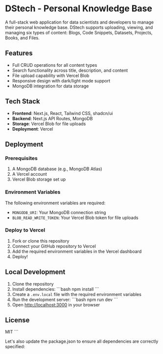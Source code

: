 # DStech - Personal Knowledge Base

A full-stack web application for data scientists and developers to manage their personal knowledge base. DStech supports uploading, viewing, and managing six types of content: Blogs, Code Snippets, Datasets, Projects, Books, and Files.

## Features

- Full CRUD operations for all content types
- Search functionality across title, description, and content
- File upload capability with Vercel Blob
- Responsive design with dark/light mode support
- MongoDB integration for data storage

## Tech Stack

- **Frontend**: Next.js, React, Tailwind CSS, shadcn/ui
- **Backend**: Next.js API Routes, MongoDB
- **Storage**: Vercel Blob for file uploads
- **Deployment**: Vercel

## Deployment

### Prerequisites

1. A MongoDB database (e.g., MongoDB Atlas)
2. A Vercel account
3. Vercel Blob storage set up

### Environment Variables

The following environment variables are required:

- `MONGODB_URI`: Your MongoDB connection string
- `BLOB_READ_WRITE_TOKEN`: Your Vercel Blob token for file uploads

### Deploy to Vercel

1. Fork or clone this repository
2. Connect your GitHub repository to Vercel
3. Add the required environment variables in the Vercel dashboard
4. Deploy!

## Local Development

1. Clone the repository
2. Install dependencies:
   \`\`\`bash
   npm install
   \`\`\`
3. Create a `.env.local` file with the required environment variables
4. Run the development server:
   \`\`\`bash
   npm run dev
   \`\`\`
5. Open [http://localhost:3000](http://localhost:3000) in your browser

## License

MIT
\`\`\`

Let's also update the package.json to ensure all dependencies are correctly specified:
